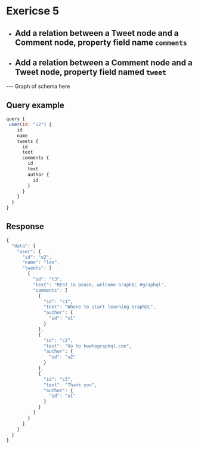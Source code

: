 # Exericse 5
- ## Add a relation between a Tweet node and a Comment node, property field name `comments`
- ## Add a relation between a Comment node and a Tweet node, property field named `tweet`

--- Graph of schema here

## Query example
```js
query {
 user(id: "u2") {
    id
    name
    tweets {
      id
      text
      comments {
        id
        text
        author {
          id
        }
      }
    }
  }
}
```

## Response
```js
{
  "data": {
    "user": {
      "id": "u2",
      "name": "lee",
      "tweets": [
        {
          "id": "t3",
          "text": "REST in peace, welcome GraphQL #graphql",
          "comments": [
            {
              "id": "c1",
              "text": "Where to start learning GraphQL",
              "author": {
                "id": "u1"
              }
            },
            {
              "id": "c2",
              "text": "Go to howtographql.com",
              "author": {
                "id": "u2"
              }
            },
            {
              "id": "c3",
              "text": "Thank you",
              "author": {
                "id": "u1"
              }
            }
          ]
        }
      ]
    }
  }
}
```